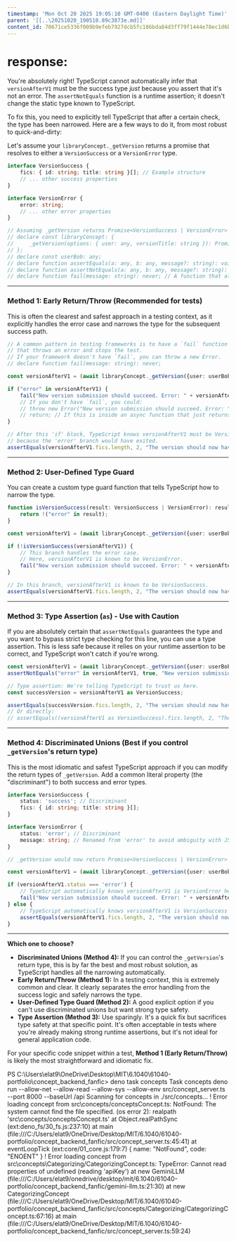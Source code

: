 ```yaml
---
timestamp: 'Mon Oct 20 2025 19:05:10 GMT-0400 (Eastern Daylight Time)'
parent: '[[..\20251020_190510.89c3873e.md]]'
content_id: 70671ce5336f009b9efeb7927dcb5fc186bda84d3ff79f1444e78ec1d6b22fbe
---
```


# response:

You're absolutely right! TypeScript cannot automatically infer that `versionAfterV1` must be the success type *just* because you assert that it's not an error. The `assertNotEquals` function is a runtime assertion; it doesn't change the static type known to TypeScript.

To fix this, you need to explicitly tell TypeScript that after a certain check, the type has been narrowed. Here are a few ways to do it, from most robust to quick-and-dirty:

Let's assume your `libraryConcept._getVersion` returns a promise that resolves to either a `VersionSuccess` or a `VersionError` type.

```typescript
interface VersionSuccess {
    fics: { id: string; title: string }[]; // Example structure
    // ... other success properties
}

interface VersionError {
    error: string;
    // ... other error properties
}

// Assuming _getVersion returns Promise<VersionSuccess | VersionError>
// declare const libraryConcept: {
//     _getVersion(options: { user: any, versionTitle: string }): Promise<VersionSuccess | VersionError>;
// };
// declare const userBob: any;
// declare function assertEquals(a: any, b: any, message?: string): void;
// declare function assertNotEquals(a: any, b: any, message?: string): void;
// declare function fail(message: string): never; // A function that always throws/exits
```

***

### Method 1: Early Return/Throw (Recommended for tests)

This is often the clearest and safest approach in a testing context, as it explicitly handles the error case and narrows the type for the subsequent success path.

```typescript
// A common pattern in testing frameworks is to have a `fail` function
// that throws an error and stops the test.
// If your framework doesn't have `fail`, you can throw a new Error.
// declare function fail(message: string): never;

const versionAfterV1 = (await libraryConcept._getVersion({user: userBob, versionTitle: "Epic Tale"}));

if ("error" in versionAfterV1) {
    fail("New version submission should succeed. Error: " + versionAfterV1.error);
    // If you don't have `fail`, you could:
    // throw new Error("New version submission should succeed. Error: " + versionAfterV1.error);
    // return; // If this is inside an async function that just returns
}

// After this 'if' block, TypeScript knows versionAfterV1 must be VersionSuccess
// because the 'error' branch would have exited.
assertEquals(versionAfterV1.fics.length, 2, "The version should now have two fics.");
```

***

### Method 2: User-Defined Type Guard

You can create a custom type guard function that tells TypeScript how to narrow the type.

```typescript
function isVersionSuccess(result: VersionSuccess | VersionError): result is VersionSuccess {
    return !("error" in result);
}

const versionAfterV1 = (await libraryConcept._getVersion({user: userBob, versionTitle: "Epic Tale"}));

if (!isVersionSuccess(versionAfterV1)) {
    // This branch handles the error case.
    // Here, versionAfterV1 is known to be VersionError.
    fail("New version submission should succeed. Error: " + versionAfterV1.error);
}

// In this branch, versionAfterV1 is known to be VersionSuccess.
assertEquals(versionAfterV1.fics.length, 2, "The version should now have two fics.");
```

***

### Method 3: Type Assertion (`as`) - Use with Caution

If you are absolutely certain that `assertNotEquals` guarantees the type and you want to bypass strict type checking for this line, you can use a type assertion. This is less safe because it relies on your runtime assertion to be correct, and TypeScript won't catch if you're wrong.

```typescript
const versionAfterV1 = (await libraryConcept._getVersion({user: userBob, versionTitle: "Epic Tale"}));
assertNotEquals("error" in versionAfterV1, true, "New version submission should succeed.");

// Type assertion: We're telling TypeScript to trust us here.
const successVersion = versionAfterV1 as VersionSuccess;

assertEquals(successVersion.fics.length, 2, "The version should now have two fics.");
// Or directly:
// assertEquals((versionAfterV1 as VersionSuccess).fics.length, 2, "The version should now have two fics.");
```

***

### Method 4: Discriminated Unions (Best if you control `_getVersion`'s return type)

This is the most idiomatic and safest TypeScript approach if you can modify the return types of `_getVersion`. Add a common literal property (the "discriminant") to both success and error types.

```typescript
interface VersionSuccess {
    status: 'success'; // Discriminant
    fics: { id: string; title: string }[];
}

interface VersionError {
    status: 'error'; // Discriminant
    message: string; // Renamed from 'error' to avoid ambiguity with JS `error` key
}

// _getVersion would now return Promise<VersionSuccess | VersionError>

const versionAfterV1 = (await libraryConcept._getVersion({user: userBob, versionTitle: "Epic Tale"}));

if (versionAfterV1.status === 'error') {
    // TypeScript automatically knows versionAfterV1 is VersionError here
    fail("New version submission should succeed. Error: " + versionAfterV1.message);
} else {
    // TypeScript automatically knows versionAfterV1 is VersionSuccess here
    assertEquals(versionAfterV1.fics.length, 2, "The version should now have two fics.");
}
```

***

**Which one to choose?**

* **Discriminated Unions (Method 4):** If you can control the `_getVersion`'s return type, this is by far the best and most robust solution, as TypeScript handles all the narrowing automatically.
* **Early Return/Throw (Method 1):** In a testing context, this is extremely common and clear. It clearly separates the error handling from the success logic and safely narrows the type.
* **User-Defined Type Guard (Method 2):** A good explicit option if you can't use discriminated unions but want strong type safety.
* **Type Assertion (Method 3):** Use sparingly. It's a quick fix but sacrifices type safety at that specific point. It's often acceptable in tests where you're already making strong runtime assertions, but it's not ideal for general application code.

For your specific code snippet within a test, **Method 1 (Early Return/Throw)** is likely the most straightforward and idiomatic fix.

PS C:\Users\elat9\OneDrive\Desktop\MIT\6.1040\61040-portfolio\concept\_backend\_fanfic> deno task concepts
Task concepts deno run --allow-net --allow-read --allow-sys --allow-env src/concept\_server.ts --port 8000 --baseUrl /api
Scanning for concepts in ./src/concepts...
! Error loading concept from src\concepts/conceptsConcept.ts: NotFound: The system cannot find the file specified. (os error 2): realpath 'src\concepts/conceptsConcept.ts'
at Object.realPathSync (ext:deno\_fs/30\_fs.js:237:10)
at main (file:///C:/Users/elat9/OneDrive/Desktop/MIT/6.1040/61040-portfolio/concept\_backend\_fanfic/src/concept\_server.ts:45:41)
at eventLoopTick (ext:core/01\_core.js:179:7) {
name: "NotFound",
code: "ENOENT"
}
! Error loading concept from src\concepts\Categorizing/CategorizingConcept.ts: TypeError: Cannot read properties of undefined (reading 'apiKey')
at new GeminiLLM (file:///C:/Users/elat9/onedrive/desktop/mit/6.1040/61040-portfolio/concept\_backend\_fanfic/gemini-llm.ts:21:30)
at new CategorizingConcept (file:///C:/Users/elat9/OneDrive/Desktop/MIT/6.1040/61040-portfolio/concept\_backend\_fanfic/src/concepts/Categorizing/CategorizingConcept.ts:67:16)
at main (file:///C:/Users/elat9/OneDrive/Desktop/MIT/6.1040/61040-portfolio/concept\_backend\_fanfic/src/concept\_server.ts:59:24)
